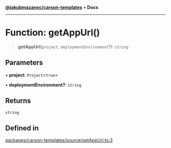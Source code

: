 [**@jakubmazanec/carson-templates**](../README.md) • **Docs**

---

# Function: getAppUrl()

> **getAppUrl**(`project`, `deploymentEnvironment`?): `string`

## Parameters

• **project**: `Project`\<`true`\>

• **deploymentEnvironment?**: `string`

## Returns

`string`

## Defined in

[packages/carson-templates/source/getAppUrl.ts:3](https://github.com/jakubmazanec/tools/blob/29163046acd1da0224b08fd05ca40f385e9ab4e5/packages/carson-templates/source/getAppUrl.ts#L3)
